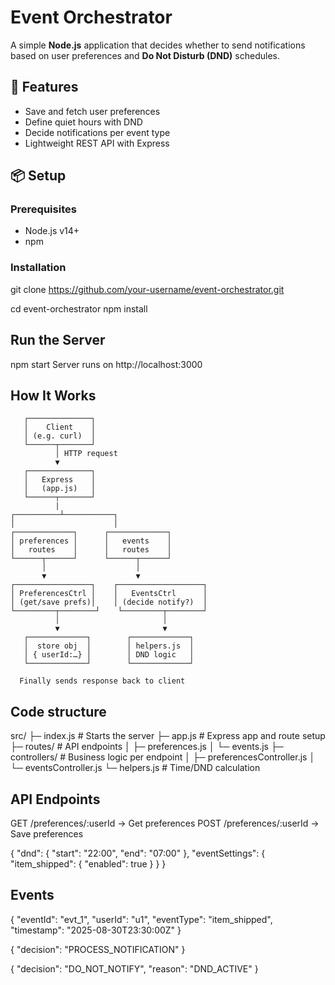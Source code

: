 # Event Orchestrator

A simple **Node.js** application that decides whether to send notifications based on user preferences and **Do Not Disturb (DND)** schedules.

## 🚀 Features
- Save and fetch user preferences
- Define quiet hours with DND
- Decide notifications per event type
- Lightweight REST API with Express

## 📦 Setup

### Prerequisites
- Node.js v14+
- npm

### Installation

git clone https://github.com/your-username/event-orchestrator.git

cd event-orchestrator
npm install

## Run the Server
npm start
Server runs on http://localhost:3000


## How It Works 

       ┌──────────────┐
       │    Client    │
       │ (e.g. curl)  │
       └──────┬───────┘
              │ HTTP request
              ▼
       ┌──────────────┐
       │   Express    │
       │   (app.js)   │
       └──────┬───────┘
              |  
    ┌──────────┴───────────┐
    │                      │
    ┌─────────────┐      ┌─────────────┐
    │ preferences │      │   events    │
    │   routes    │      │   routes    │
    └──────┬──────┘      └──────┬──────┘
           │                    │
           ▼                    ▼
    ┌─────────────────┐    ┌───────────────────┐
    │ PreferencesCtrl │    │   EventsCtrl      │
    │ (get/save prefs)│    │ (decide notify?)  │
    └─────────┬────────┘    └─────────┬────────┘
              │                       │
              ▼                       ▼
       ┌─────────────┐        ┌─────────────┐
       │  store obj  │        │ helpers.js  │
       │ { userId:…} │        │ DND logic   │
       └─────────────┘        └─────────────┘

      Finally sends response back to client




## Code structure

src/
├─ index.js            # Starts the server
├─ app.js              # Express app and route setup
├─ routes/             # API endpoints
│  ├─ preferences.js
│  └─ events.js
├─ controllers/        # Business logic per endpoint
│  ├─ preferencesController.js
│  └─ eventsController.js
└─ helpers.js          # Time/DND calculation

## API Endpoints

GET /preferences/:userId → Get preferences
POST /preferences/:userId → Save preferences


{
  "dnd": { "start": "22:00", "end": "07:00" },
  "eventSettings": { "item_shipped": { "enabled": true } }
}

## Events

{
  "eventId": "evt_1",
  "userId": "u1",
  "eventType": "item_shipped",
  "timestamp": "2025-08-30T23:30:00Z"
}

{ "decision": "PROCESS_NOTIFICATION" }

{ "decision": "DO_NOT_NOTIFY", "reason": "DND_ACTIVE" }







